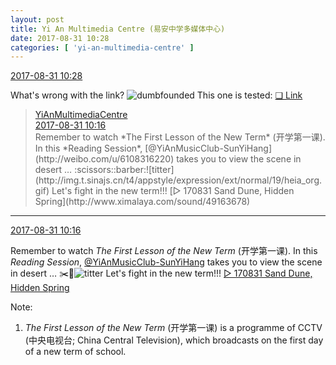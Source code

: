 ```yaml
---
layout: post
title: Yi An Multimedia Centre (易安中学多媒体中心)
date: 2017-08-31 10:28
categories: [ 'yi-an-multimedia-centre' ]
---
```


<div class="weibo-info">
  <a href="http://weibo.com/6196825252/FjCgBbtUn">2017-08-31 10:28</a>
</div>

What's wrong with the link? ![dumbfounded](http://img.t.sinajs.cn/t4/appstyle/expression/ext/normal/2b/shayan_org.gif) This one is tested: [❏ Link](http://www.ximalaya.com/78339006/sound/49169825/)

<!-- more -->

> <div class="weibo-post-name">
>   <a href="http://weibo.com/u/6196825252">YiAnMultimediaCentre</a>
> </div>
> <div class="weibo-info">
>   <a href="http://weibo.com/6196825252/FjCbErEIp">2017-08-31 10:16</a>
> </div>
> Remember to watch *The First Lesson of the New Term* (开学第一课). In this *Reading Session*, [@YiAnMusicClub-SunYiHang](http://weibo.com/u/6108316220) takes you to view the scene in desert … :scissors::barber:![titter](http://img.t.sinajs.cn/t4/appstyle/expression/ext/normal/19/heia_org.gif) Let's fight in the new term!!! [▷ 170831 Sand Dune, Hidden Spring](http://www.ximalaya.com/sound/49163678)

---

<div class="weibo-info">
  <a href="http://weibo.com/6196825252/FjCbErEIp">2017-08-31 10:16</a>
</div>

Remember to watch *The First Lesson of the New Term* (开学第一课). In this *Reading Session*, [@YiAnMusicClub-SunYiHang](http://weibo.com/u/6108316220) takes you to view the scene in desert … :scissors::barber:![titter](http://img.t.sinajs.cn/t4/appstyle/expression/ext/normal/19/heia_org.gif) Let's fight in the new term!!! [▷ 170831 Sand Dune, Hidden Spring](http://www.ximalaya.com/sound/49163678)

Note:
1. *The First Lesson of the New Term* (开学第一课) is a programme of CCTV (中央电视台; China Central Television), which broadcasts on the first day of a new term of school.
